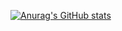[![Anurag's GitHub stats](https://github-readme-stats.vercel.app/apiBruxellesflorian=anuraghazra&count_private=true&show_icons=true&theme=radical)](https://github.com/anuraghazra/github-readme-stats)
